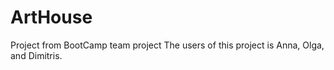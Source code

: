 # ArtHouse
Project from BootCamp team project
The users of this project is Anna, Olga, and Dimitris.
